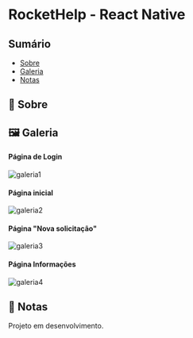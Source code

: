 <h1>RocketHelp - React Native</h1>

  <h2>Sumário</h2>
    <ul>
      <li><a href="#sobre">Sobre</a></li>
      <li><a href="#galeria">Galeria</a></li>
      <li><a href="#nota">Notas</a></li>
    </ul>
    
  <h2 id='sobre'>💬 Sobre</h2>
  <p></p>
  
  <h2 id='galeria'>🖼 Galeria</h2>
  <h4>Página de Login</h4>
  <img src="./github/galeria1.png" alt="galeria1" />
  <h4>Página inicial</h4>
  <img src="./github/galeria2.png" alt="galeria2" />
 
  <h4>Página "Nova solicitação"</h4>
  <img src="./github/galeria3.png" alt="galeria3" />
  <h4>Página Informações</h4>
  <img src="./github/galeria4.png" alt="galeria4" />
  
  <h2 id='nota'>📃 Notas</h2>
  <p>Projeto em desenvolvimento.</p>
